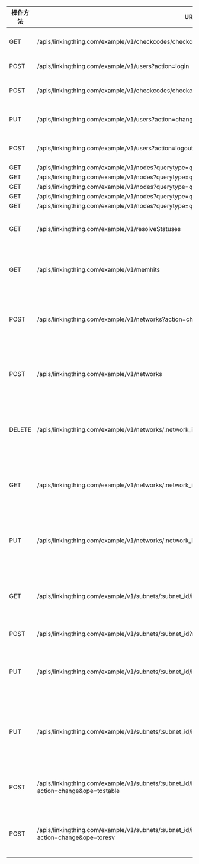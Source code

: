 |操作方法|URL|接口功能|备注|
|-|-|-|-|
|GET |/apis/linkingthing.com/example/v1/checkcodes/checkcode|获取校验码||
|POST |/apis/linkingthing.com/example/v1/users?action=login|用户登录||
|POST |/apis/linkingthing.com/example/v1/checkcodes/checkcode?action=checkvalue|校验码校验||
|PUT |/apis/linkingthing.com/example/v1/users?action=changepwd|用户密码修改||
|POST |/apis/linkingthing.com/example/v1/users?action=logout|用户退出登录||
|GET |/apis/linkingthing.com/example/v1/nodes?querytype=querystat|||
|GET |/apis/linkingthing.com/example/v1/nodes?querytype=queryrange|||
|GET |/apis/linkingthing.com/example/v1/nodes?querytype=queryserver|||
|GET |/apis/linkingthing.com/example/v1/nodes?querytype=querydns|||
|GET |/apis/linkingthing.com/example/v1/nodes?querytype=querydhcp|||
|GET |/apis/linkingthing.com/example/v1/resolveStatuses|DNS解析状态查询||
|GET |/apis/linkingthing.com/example/v1/memhits|DNS缓存命中率查询||
|POST |/apis/linkingthing.com/example/v1/networks?action=checkipv6prefix|IP地址规划IPv6地址校验||
|POST |/apis/linkingthing.com/example/v1/networks|IP地址规划新建一个网络||
|DELETE |/apis/linkingthing.com/example/v1/networks/:network_id|IP地址规划删除一个网络||
|GET |/apis/linkingthing.com/example/v1/networks/:network_id|IP地址规划获取一个网络||
|PUT |/apis/linkingthing.com/example/v1/networks/:network_id|IP地址规划修改一个网络||
|GET |/apis/linkingthing.com/example/v1/subnets/:subnet_id/ipaddresses|获取所有的子网下的IP地址|包含属性|
|POST |/apis/linkingthing.com/example/v1/subnets/:subnet_id?action=split|子网拆分||
|PUT |/apis/linkingthing.com/example/v1/subnets/:subnet_id/ipaddresses/:ipaddress_id|修改子网下某个ip的属性||
|PUT |/apis/linkingthing.com/example/v1/subnets/:subnet_id/ipaddresses/:ipaddress_id/ipattrappends/ipattrappend|修改子网下某个ip下的扩展属性||
|POST |/apis/linkingthing.com/example/v1/subnets/:subnet_id/ipaddresses/:ipaddress_id?action=change&ope=tostable|子网下某个ip转固定||
|POST |/apis/linkingthing.com/example/v1/subnets/:subnet_id/ipaddresses/:ipaddress_id?action=change&ope=toresv|子网下某个ip转保留||		